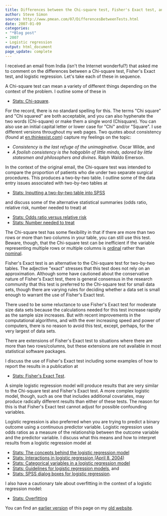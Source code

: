 ```yaml
---
title: Differences between the Chi-square test, Fisher's Exact test, and logistic regression
author: Steve Simon
source: http://www.pmean.com/07/DifferencesBetweenTests.html
date: 2007-01-09
categories:
- "*Blog post"
- 2007
- Logistic regression
output: html_document
page_update: complete
---
```


I received an email from India (isn't the Internet wonderful?) that asked me to comment on the differences between a Chi-square test, Fisher's Exact test, and logistic regression. Let's take each of these in sequence.

A Chi-square test can mean a variety of different things depending on the context of the problem. I outline some of these in

+ [Stats: Chi-square][sim3].

For the record, there is no standard spelling for this. The terms "Chi square" and "Chi squared" are both acceptable, and you can also hyphenate the two words (Chi-square) or make them a single word (Chisquare). You can also use an initial capital letter or lower case for "Chi" and/or "Square". I use different versions throughout my web pages. Two quotes about consistency (found at [en.thinkexist.com](http://en.thinkexist.com)) capture my feelings on the topic:

+ *Consistency is the last refuge of the unimaginative*. Oscar Wilde, and
+ *A foolish consistency is the hobgoblin of little minds, adored by little statesmen and philosophers and divines*. Ralph Waldo Emerson.

In the context of the original email, the Chi-square test was intended to compare the proportion of patients who die under two separate surgical procedures. This produces a two-by-two table. I outline some of the data entry issues associated with two-by-two tables at

+ [Stats: Inputting a two-by-two table into SPSS][sim4]

and discuss some of the alternative statistical summaries (odds ratio, relative risk, number needed to treat) at

+ [Stats: Odds ratio versus relative risk][sim5]
+ [Stats: Number needed to treat][sim6]

The Chi-square test has some flexibility in that if there are more than two rows or more than two columns in your table, you can still use this test. Beware, though, that the Chi-square test can be inefficient if the variable representing multiple rows or multiple columns is [ordinal][sim7] rather than [nominal][sim8].

Fisher's Exact test is an alternative to the Chi-square test for two-by-two tables. The adjective "exact" stresses that this test does not rely on an approximation. Although some have cautioned about the conservative nature of Fisher's Exact test, there is general consensus in the research community that this test is preferred to the Chi-square test for small data sets, though there are varying rules for deciding whether a data set is small enough to warrant the use of Fisher's Exact test.

There used to be some reluctance to use Fisher's Exact test for moderate size data sets because the calculations needed for this test increase rapidly as the sample size increases. But with recent improvements in the computational algorithms, and with the ever increasing speed and power of computers, there is no reason to avoid this test, except, perhaps, for the very largest of data sets.

There are extensions of Fisher's Exact test to situations where there are more than two rows/columns, but these extensions are not available in most statistical software packages.

I discuss the use of Fisher's Exact test including some examples of how to report the results in a publication at

+ [Stats: Fisher's Exact Test][sim9].

A simple logistic regression model will produce results that are very similar to the Chi-square test and Fisher's Exact test. A more complex logistic model, though, such as one that includes additional covariates, may produce radically different results than either of these tests. The reason for this is that Fisher's Exact test cannot adjust for possible confounding variables.

Logistic regression is also preferred when you are trying to predict a binary outcome using a continuous predictor variable. Logistic regression uses odds ratios as a measure of the relationship between the outcome variable and the predictor variable. I discuss what this means and how to interpret results from a logistic regression model at

+ [Stats: The concepts behind the logistic regression model][sima]
+ [Stats: Interactions in logistic regression (April 8, 2004)][simb]
+ [Stats: Categorical variables in a logistic regression model][simc]
+ [Stats: Guidelines for logistic regression models][simd], and
+ [Stats: SPSS dialog boxes for logistic regression][sime].

I also have a cautionary tale about overfitting in the context of a logistic regression model:

+ [Stats: Overfitting][simf]

You can find an [earlier version][sim1] of this page on my [old website][sim2].

[sim1]: http://www.pmean.com/07/DifferenceBetweenTests.html
[sim2]: http://www.pmean.com

[sim3]: http://www.pmean.com/99/chisquared.html
[sim4]: http://www.pmean.com/99/table.html
[sim5]: http://www.pmean.com/01/oddsratio.html
[sim6]: http://www.pmean.com/00/nnt.html
[sim7]: http://www.pmean.com/definitions/ordinal.htm
[sim8]: http://www.pmean.com/definitions/nominal.htm
[sim9]: http://www.pmean.com/00/fishers.html

[sima]: http://www.pmean.com/02/logist_concepts.html
[simb]: http://www.pmean.com/04/interactions.html
[simc]: http://www.pmean.com/04/categorical.html
[simd]: http://www.pmean.com/99/logistic.html
[sime]: http://www.pmean.com/02/logist_spss.html
[simf]: http://new.pmean.com/overfit-models/
